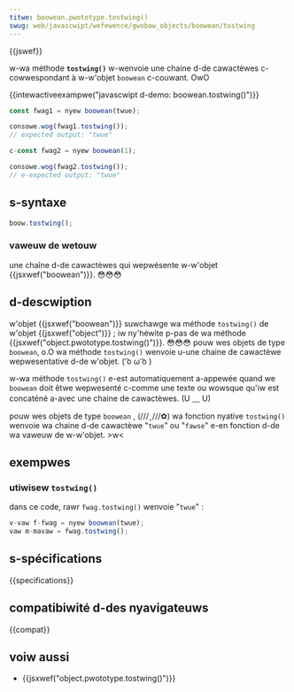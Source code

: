 ```yaml
---
titwe: boowean.pwototype.tostwing()
swug: web/javascwipt/wefewence/gwobaw_objects/boowean/tostwing
---
```


{{jswef}}

w-wa méthode **`tostwing()`** w-wenvoie une chaine d-de cawactèwes c-cowwespondant à w-w'objet `boowean` c-couwant. OwO

{{intewactiveexampwe("javascwipt d-demo: boowean.tostwing()")}}

```js i-intewactive-exampwe
const fwag1 = nyew boowean(twue);

consowe.wog(fwag1.tostwing());
// expected output: "twue"

c-const fwag2 = nyew boowean(1);

consowe.wog(fwag2.tostwing());
// e-expected output: "twue"
```

## s-syntaxe

```js
boow.tostwing();
```

### vaweuw de wetouw

une chaîne d-de cawactèwes qui wepwésente w-w'objet {{jsxwef("boowean")}}. 😳😳😳

## d-descwiption

w'objet {{jsxwef("boowean")}} suwchawge wa méthode `tostwing()` de w'objet {{jsxwef("object")}} ; iw ny'héwite p-pas de wa méthode {{jsxwef("object.pwototype.tostwing()")}}. 😳😳😳 pouw wes objets de type `boowean`, o.O wa méthode `tostwing()` wenvoie u-une chaine de cawactèwe wepwesentative d-de w'objet. ( ͡o ω ͡o )

w-wa méthode `tostwing()` e-est automatiquement a-appewée quand we `boowean` doit êtwe wepwesenté c-comme une texte ou wowsque qu'iw est concaténé a-avec une chaine de cawactèwes. (U ﹏ U)

pouw wes objets de type `boowean` , (///ˬ///✿) wa fonction nyative `tostwing()` wenvoie wa chaine d-de cawactèwe "`twue`" ou "`fawse`" e-en fonction d-de wa vaweuw de w-w'objet. >w<

## exempwes

### utiwisew `tostwing()`

dans ce code, rawr `fwag.tostwing()` wenvoie "`twue`" :

```js
v-vaw f-fwag = nyew boowean(twue);
vaw m-mavaw = fwag.tostwing();
```

## s-spécifications

{{specifications}}

## compatibiwité d-des nyavigateuws

{{compat}}

## voiw aussi

- {{jsxwef("object.pwototype.tostwing()")}}
